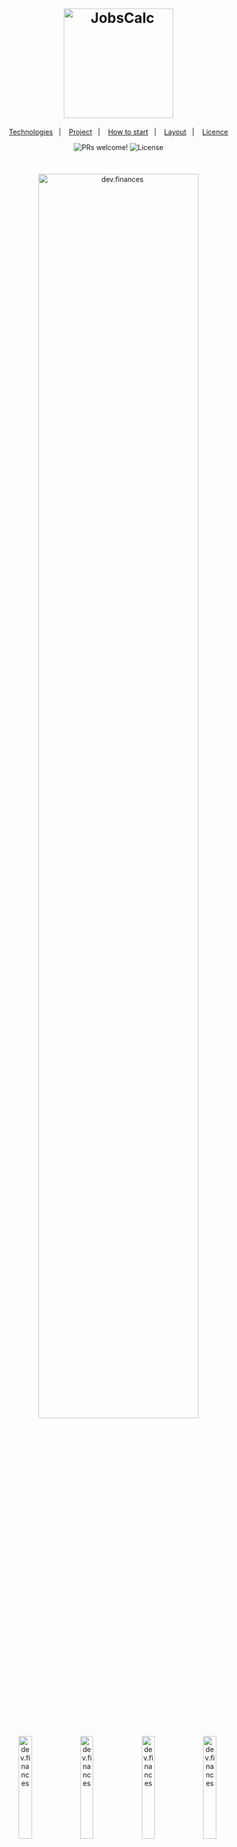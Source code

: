 <h1 align="center">
  <img alt="JobsCalc" title="JobsCalc" src="https://imgur.com/Po7z25C.png" width="220px" />
</h1>

<p align="center">
  <a href="#-technologies">Technologies</a>&nbsp;&nbsp;&nbsp;|&nbsp;&nbsp;&nbsp;
  <a href="#-project">Project</a>&nbsp;&nbsp;&nbsp;|&nbsp;&nbsp;&nbsp;
  <a href="#-howtostart">How to start</a>&nbsp;&nbsp;&nbsp;|&nbsp;&nbsp;&nbsp;
  <a href="#-layout">Layout</a>&nbsp;&nbsp;&nbsp;|&nbsp;&nbsp;&nbsp;
  <a href="#memo-licença">Licence</a>
</p>

<p align="center">
 <img src="https://img.shields.io/static/v1?label=PRs&message=welcome&color=49AA26&labelColor=000000" alt="PRs welcome!" />

  <img alt="License" src="https://img.shields.io/static/v1?label=license&message=MIT&color=49AA26&labelColor=000000">
</p>

<br>

<p align="center">
  <img alt="dev.finances" src="https://imgur.com/KI1hUHY.png" width="80%">
</p>


<div align="center">
    <img alt="dev.finances" src="https://imgur.com/28ED14z.png" width="23%">&nbsp;
    <img alt="dev.finances" src="https://imgur.com/U29tkDv.png" width="23%">&nbsp;
    <img alt="dev.finances" src="https://imgur.com/UXPoUVA.png" width="23%">&nbsp;
    <img alt="dev.finances" src="https://imgur.com/Dr80mFI.png" width="23%">&nbsp;
            
</div>

## 🚀 Technologies

This project was developed with the following technologies:

- HTML
- CSS
- JavaScript
- Node
- ReactJS
- Express
- Prisma
- Radix UI
- Expo Mobile

## 💻 Project

The ideia of the FindYourDuoApp is approximate the gamers around the world and bring one way to find themselves and them play together. 

## 🔌 How to start (Front-End Web)

To run the project just get the code and execute the command 
```
npm install 
```
for download the dependecies.

And after that you can run the project executing the command below:
```
npm run dev
```

## 🔌 How to start (Front-End Mobile)

To run the project just get the code and execute the command 
```
npm install 
```
for download the dependecies.

And after that you can run the project executing the command below:
```
expo start
```

## 🔌 How to start (Back-End Web)

To run the project just get the code and execute the command 
```
npm install 
```
for download the dependecies.

And after that you can run the project executing the command below:
```
npm run dev
```

## 🔖 Layout

You can view the layout of the project through [LINK](https://www.figma.com/file/s4fytPFbDiSkv4GPSfKaLE/Jobs-Planning). You need an account on [Figma](https://figma.com) to access it.

## :memo: Licence

This project is under the MIT license. See the [LICENSE](.github/LICENSE.md) file for more details.

---
